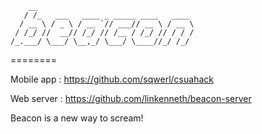 ~~~
    __                                   
   / /_   ___   ____ _ _____ ____   ____ 
  / __ \ / _ \ / __ `// ___// __ \ / __ \
 / /_/ //  __// /_/ // /__ / /_/ // / / /
/_.___/ \___/ \__,_/ \___/ \____//_/ /_/ 
~~~
========

Mobile app : https://github.com/sqwerl/csuahack

Web server : https://github.com/linkenneth/beacon-server

Beacon is a new way to scream!
